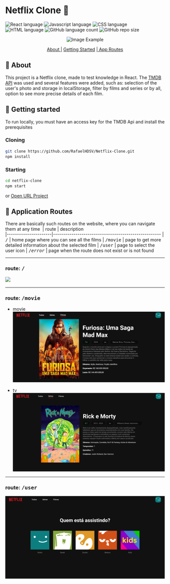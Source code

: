 # Netflix Clone 🎥

![React language](https://img.shields.io/badge/React-005CFE?style=for-the-badge&logo=react)
![Javascript language](https://img.shields.io/badge/Javascript-000?style=for-the-badge&logo=javascript)
![CSS language](https://img.shields.io/badge/CSS3-1572B6?style=for-the-badge&logo=css3&logoColor=white)
![HTML language](https://img.shields.io/badge/HTML5-E34F26?style=for-the-badge&logo=html5&logoColor=white)
![GitHub language count](https://img.shields.io/github/languages/count/RafaelHDSV/Netflix-Clone?style=for-the-badge)
![GitHub repo size](https://img.shields.io/github/repo-size/RafaelHDSV/Netflix-Clone?style=for-the-badge)

<p align="center">
    <img src="./public/images/main.gif" alt="Image Example">
</p>

<p align="center">
    <a href="#about">About |</a> 
    <a href="#started">Getting Started</a> 
    <a href="#routes">| App Routes</a> 
</p>

<h2 id="about">📌 About</h2>

This project is a Netflix clone, made to test knowledge in React. The <a href="https://www.themoviedb.org">TMDB API</a> was used and several features were added, such as: selection of the user's photo and storage in localStorage, filter by films and series or by all, option to see more precise details of each film.

<h2 id="started">🚀 Getting started</h2>

To run locally, you must have an access key for the TMDB Api and install the prerequisites

<h3>Cloning</h3>

```bash
git clone https://github.com/RafaelHDSV/Netflix-Clone.git
npm install
```

<h3>Starting</h3>

```bash
cd netflix-clone
npm start
```

or [Open URL Project](https://netflix-clone-rafael.vercel.app)

<h2 id="routes">📍 Application Routes</h2>

There are basically such routes on the website, where you can navigate them at any time
​
| route | description  
|----------------------|-----------------------------------------------------
| <kbd>/</kbd> | home page where you can see all the films
| <kbd>/movie</kbd> | page to get more detailed information about the selected film
| <kbd>/user</kbd> | page to select the user icon
| <kbd>/_error_</kbd> | page when the route does not exist or is not found

<hr/>

### route: <kbd>/</kbd>

<img src="./public/images/root.png"/>

<hr/>

### route: <kbd>/movie</kbd>

-    movie
     <img src="./public/images/movie.png"/>

-    tv
     <img src="./public/images/tv.png"/>

<hr/>

### route: <kbd>/user</kbd>

<img src="./public/images/user.png"/>
